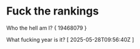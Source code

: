 # Fuck the rankings

Who the hell am I?
{ 19468079 }

What fucking year is it?
[ 2025-05-28T09:56:40Z ]
